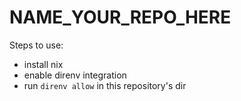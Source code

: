 # NAME_YOUR_REPO_HERE

Steps to use:
- install nix
- enable direnv integration
- run `direnv allow` in this repository's dir
